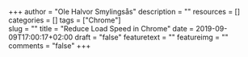 +++
author = "Ole Halvor Smylingsås"
description = ""
resources = []
categories = []
tags = ["Chrome"]     
slug = ""
title = "Reduce Load Speed in Chrome"
date = 2019-09-09T17:00:17+02:00
draft = "false"
featuretext = ""
featureimg = ""
comments = "false"
+++